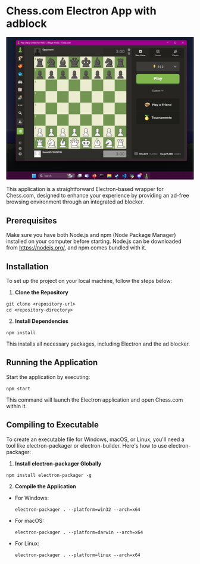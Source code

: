 # Chess.com Electron App with adblock

![Alt text](icons/screenshot.png)

This application is a straightforward Electron-based wrapper for Chess.com, designed to enhance your experience by providing an ad-free browsing environment through an integrated ad blocker.

## Prerequisites

Make sure you have both Node.js and npm (Node Package Manager) installed on your computer before starting. Node.js can be downloaded from https://nodejs.org/, and npm comes bundled with it.

## Installation

To set up the project on your local machine, follow the steps below:

1. **Clone the Repository**
```
git clone <repository-url>
cd <repository-directory>
```

2. **Install Dependencies**
```
npm install
```
This installs all necessary packages, including Electron and the ad blocker.

## Running the Application

Start the application by executing:
```
npm start
```
This command will launch the Electron application and open Chess.com within it.

## Compiling to Executable

To create an executable file for Windows, macOS, or Linux, you'll need a tool like electron-packager or electron-builder. Here's how to use electron-packager:

1. **Install electron-packager Globally**
```
npm install electron-packager -g
```

2. **Compile the Application**

- For Windows:

  ```
  electron-packager . --platform=win32 --arch=x64
  ```

- For macOS:

  ```
  electron-packager . --platform=darwin --arch=x64
  ```

- For Linux:

  ```
  electron-packager . --platform=linux --arch=x64
  ```
